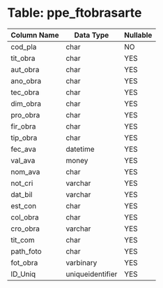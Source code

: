 # Table: ppe_ftobrasarte

| Column Name | Data Type | Nullable |
|-------------|-----------|----------|
| cod_pla | char | NO |
| tit_obra | char | YES |
| aut_obra | char | YES |
| ano_obra | char | YES |
| tec_obra | char | YES |
| dim_obra | char | YES |
| pro_obra | char | YES |
| fir_obra | char | YES |
| tip_obra | char | YES |
| fec_ava | datetime | YES |
| val_ava | money | YES |
| nom_ava | char | YES |
| not_cri | varchar | YES |
| dat_bil | varchar | YES |
| est_con | char | YES |
| col_obra | char | YES |
| cro_obra | varchar | YES |
| tit_com | char | YES |
| path_foto | char | YES |
| fot_obra | varbinary | YES |
| ID_Uniq | uniqueidentifier | YES |
